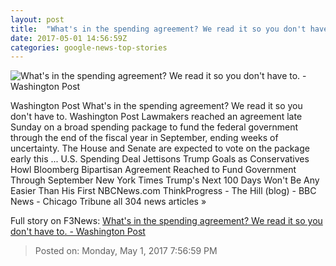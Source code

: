 ```yaml
---
layout: post
title:  "What's in the spending agreement? We read it so you don't have to. - Washington Post"
date: 2017-05-01 14:56:59Z
categories: google-news-top-stories
---
```


![What's in the spending agreement? We read it so you don't have to. - Washington Post](https://img.washingtonpost.com/rf/image_1484w/2010-2019/WashingtonPost/2016/11/21/Production/RealEstate/Images/U.S._Capitol-0e208.jpg)

Washington Post What's in the spending agreement? We read it so you don't have to. Washington Post Lawmakers reached an agreement late Sunday on a broad spending package to fund the federal government through the end of the fiscal year in September, ending weeks of uncertainty. The House and Senate are expected to vote on the package early this ... U.S. Spending Deal Jettisons Trump Goals as Conservatives Howl Bloomberg Bipartisan Agreement Reached to Fund Government Through September New York Times Trump's Next 100 Days Won't Be Any Easier Than His First NBCNews.com ThinkProgress - The Hill (blog) - BBC News - Chicago Tribune all 304 news articles »


Full story on F3News: [What's in the spending agreement? We read it so you don't have to. - Washington Post](http://www.f3nws.com/n/DAxmaC)

> Posted on: Monday, May 1, 2017 7:56:59 PM
